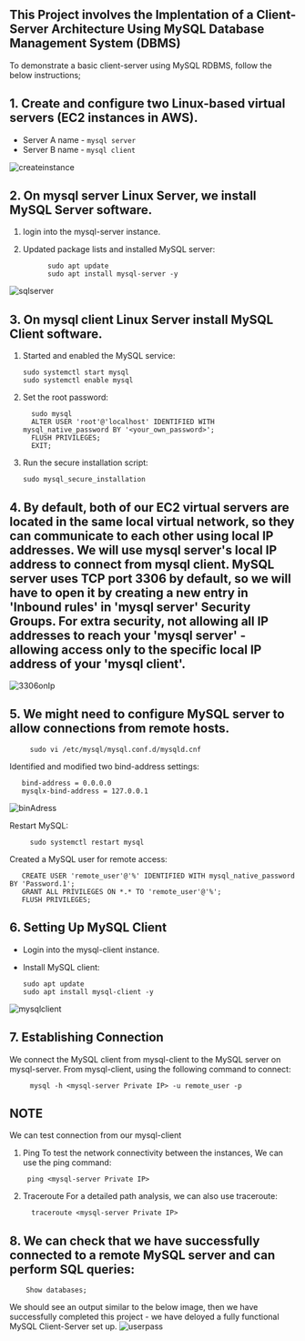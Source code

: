 ## This Project involves the Implentation of a Client-Server Architecture Using MySQL Database Management System (DBMS)

To demonstrate a basic client-server using MySQL RDBMS, follow the below instructions;

## 1. Create and configure two Linux-based virtual servers (EC2 instances in AWS).
   
- Server A name - `mysql server`
- Server B name - `mysql client`

![createinstance](https://github.com/user-attachments/assets/5ebf01af-d654-48e3-aec7-e4ed570c39f0)

## 2. On mysql server Linux Server, we install MySQL Server software.

  1. login into the mysql-server instance.
  2. Updated package lists and installed MySQL server:
  
               sudo apt update
               sudo apt install mysql-server -y

![sqlserver](https://github.com/user-attachments/assets/e2b9eaa1-8c53-4361-83b6-0098d4ee724e)


## 3. On mysql client Linux Server install MySQL Client software.

   1. Started and enabled the MySQL service:
  
          sudo systemctl start mysql
          sudo systemctl enable mysql


   2. Set the root password:

            sudo mysql
            ALTER USER 'root'@'localhost' IDENTIFIED WITH mysql_native_password BY '<your_own_password>';
            FLUSH PRIVILEGES;
            EXIT;
      
   3. Run the secure installation script:

          sudo mysql_secure_installation



## 4. By default, both of our EC2 virtual servers are located in the same local virtual network, so they can communicate to each other using local IP addresses. We will use mysql server's local IP address to connect from mysql client. MySQL server uses TCP port 3306 by default, so we will have to open it by creating a new entry in 'Inbound rules' in 'mysql server' Security Groups. For extra security, not allowing all IP addresses to reach your 'mysql server' - allowing access only to the specific local IP address of your 'mysql client'.

![3306onIp](https://github.com/user-attachments/assets/b9d31097-d82f-4432-b7cb-198191e2ed76)

## 5. We might need to configure MySQL server to allow connections from remote hosts.

         sudo vi /etc/mysql/mysql.conf.d/mysqld.cnf
   Identified and modified two bind-address settings:

       bind-address = 0.0.0.0
       mysqlx-bind-address = 127.0.0.1

![binAdress](https://github.com/user-attachments/assets/4207cc84-5133-4409-814a-0fa858bbe197)


   Restart MySQL:

         sudo systemctl restart mysql
   Created a MySQL user for remote access:

       CREATE USER 'remote_user'@'%' IDENTIFIED WITH mysql_native_password BY 'Password.1';
       GRANT ALL PRIVILEGES ON *.* TO 'remote_user'@'%';
       FLUSH PRIVILEGES;

## 6. Setting Up MySQL Client

- Login into the mysql-client instance.
- Install MySQL client:

      sudo apt update
      sudo apt install mysql-client -y

![mysqlclient](https://github.com/user-attachments/assets/5c67b218-ee3a-4fa1-9ddf-0071ab543048)

## 7. Establishing Connection
   We connect the MySQL client from mysql-client to the MySQL server on mysql-server. From mysql-client, using the following command to connect:

         mysql -h <mysql-server Private IP> -u remote_user -p
   
## NOTE
We can test connection from our mysql-client
   1. Ping
   To test the network connectivity between the instances, We can use the ping command:

           ping <mysql-server Private IP>
   
   2. Traceroute
   For a detailed path analysis, we can also use traceroute:

            traceroute <mysql-server Private IP>

## 8. We can check that we have successfully connected to a remote MySQL server and can perform SQL queries:

        Show databases;

We should see an output similar to the below image, then we have successfully completed this project - we have deloyed a fully functional MySQL Client-Server set up. 
![userpass](https://github.com/user-attachments/assets/de6c6430-c41f-4a19-bfa6-57310dc36afc)

    
   






   

